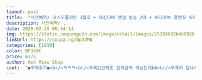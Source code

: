 ```yaml
---
layout: post 
title:  "사전예약/ 코스모폴리탄 3월호 + 데싱디바 랜덤 발송 2매 + 하다라보 클렌징 워터 330ml, 허스트중앙" 
description: 사전예약/ ..
date: 2020-02-20 06:34:14 
img: https://static.coupangcdn.com/image/retail/images/251936026468926-a3c0cece-5cda-439b-abdc-26ac4ef68a5e.png 
linkUrl: https://coupa.ng/bp37M8 
categories: [1019] 
color: BF360C 
price: 6175 
author: Ask View Shop 
cont:  "●구매후기●<br/>ㅋㅋㅋ<br/>부록값만해도 잡지금액 이상인데bb<br/>부록이 탐나서 잡지를 오랜만에 사 보았어요b ㅋㅎ<br/>" 
---
```

